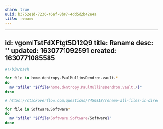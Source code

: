 ```yaml
---
share: true
uuid: b3752e1d-7236-46af-8b87-4dd5d2b42e4a
title: rename
---
```

---
id: vgomlTstFdXFtgt5D12Q9
title: Rename
desc: ''
updated: 1630771092591
created: 1630771085585
---

``` bash
#!/bin/bash

for file in home.dentropy.PaulMullinsDendron.vault.*
do
  mv "$file" "${file/home.dentropy.PaulMullinsDendron.vault./}"
done

# https://stackoverflow.com/questions/7450818/rename-all-files-in-directory-from-filename-h-to-filename-half

for file in Software.Software*
do
  mv "$file" "${file/Software.Software/Software}"
done
```
